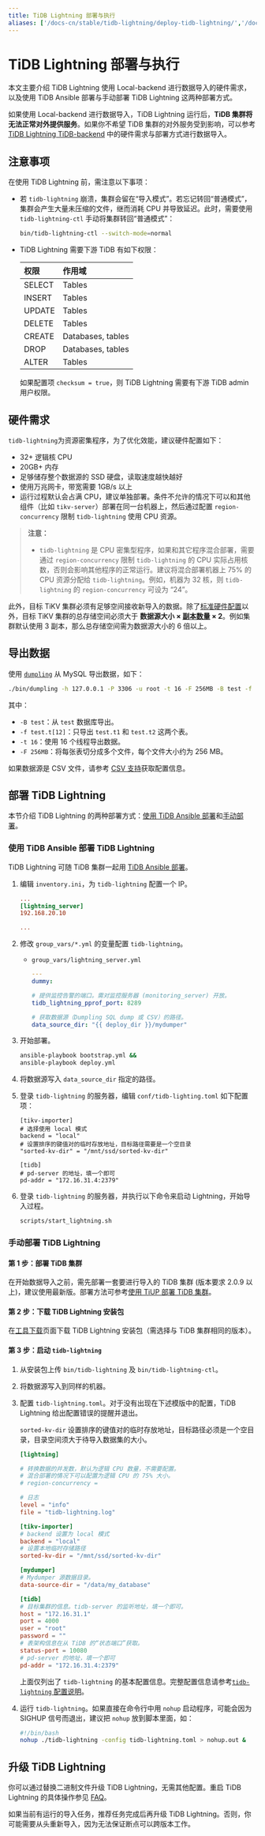 ```yaml
---
title: TiDB Lightning 部署与执行
aliases: ['/docs-cn/stable/tidb-lightning/deploy-tidb-lightning/','/docs-cn/v4.0/tidb-lightning/deploy-tidb-lightning/','/docs-cn/stable/reference/tools/tidb-lightning/deployment/']
---
```


# TiDB Lightning 部署与执行

本文主要介绍 TiDB Lightning 使用 Local-backend 进行数据导入的硬件需求，以及使用 TiDB Ansible 部署与手动部署 TiDB Lightning 这两种部署方式。

如果使用 Local-backend 进行数据导入，TiDB Lightning 运行后，**TiDB 集群将无法正常对外提供服务**。如果你不希望 TiDB 集群的对外服务受到影响，可以参考 [TiDB Lightning TiDB-backend](/tidb-lightning/tidb-lightning-backends.md#tidb-lightning-tidb-backend) 中的硬件需求与部署方式进行数据导入。

## 注意事项

在使用 TiDB Lightning 前，需注意以下事项：

- 若 `tidb-lightning` 崩溃，集群会留在“导入模式”。若忘记转回“普通模式”，集群会产生大量未压缩的文件，继而消耗 CPU 并导致延迟。此时，需要使用 `tidb-lightning-ctl` 手动将集群转回“普通模式”：

    
    ```sh
    bin/tidb-lightning-ctl --switch-mode=normal
    ```

- TiDB Lightning 需要下游 TiDB 有如下权限：

    | 权限 | 作用域 |
    |:----|:------|
    | SELECT | Tables |
    | INSERT | Tables |
    | UPDATE | Tables |
    | DELETE | Tables |
    | CREATE | Databases, tables |
    | DROP | Databases, tables |
    | ALTER | Tables |

  如果配置项 `checksum = true`，则 TiDB Lightning 需要有下游 TiDB admin 用户权限。

## 硬件需求

`tidb-lightning`为资源密集程序，为了优化效能，建议硬件配置如下：

- 32+ 逻辑核 CPU
- 20GB+ 内存
- 足够储存整个数据源的 SSD 硬盘，读取速度越快越好
- 使用万兆网卡，带宽需要 1GB/s 以上
- 运行过程默认会占满 CPU，建议单独部署。条件不允许的情况下可以和其他组件（比如 `tikv-server`）部署在同一台机器上，然后通过配置 `region-concurrency` 限制 `tidb-lightning` 使用 CPU 资源。

> **注意：**
>
> - `tidb-lightning` 是 CPU 密集型程序，如果和其它程序混合部署，需要通过 `region-concurrency` 限制 `tidb-lightning` 的 CPU 实际占用核数，否则会影响其他程序的正常运行。建议将混合部署机器上 75% 的 CPU 资源分配给 `tidb-lightning`。例如，机器为 32 核，则 `tidb-lightning` 的 `region-concurrency` 可设为 “24”。

此外，目标 TiKV 集群必须有足够空间接收新导入的数据。除了[标准硬件配置](/hardware-and-software-requirements.md)以外，目标 TiKV 集群的总存储空间必须大于 **数据源大小 × [副本数量](/faq/deploy-and-maintain-faq.md#每个-region-的-replica-数量可配置吗调整的方法是) × 2**。例如集群默认使用 3 副本，那么总存储空间需为数据源大小的 6 倍以上。

## 导出数据

使用 [`dumpling`](/dumpling-overview.md) 从 MySQL 导出数据，如下：


```sh
./bin/dumpling -h 127.0.0.1 -P 3306 -u root -t 16 -F 256MB -B test -f 'test.t[12]' -o /data/my_database/
```

其中：

- `-B test`：从 `test` 数据库导出。
- `-f test.t[12]`：只导出 `test.t1` 和 `test.t2` 这两个表。
- `-t 16`：使用 16 个线程导出数据。
- `-F 256MB`：将每张表切分成多个文件，每个文件大小约为 256 MB。

如果数据源是 CSV 文件，请参考 [CSV 支持](/tidb-lightning/migrate-from-csv-using-tidb-lightning.md)获取配置信息。

## 部署 TiDB Lightning

本节介绍 TiDB Lightning 的两种部署方式：[使用 TiDB Ansible 部署](#使用-tidb-ansible-部署-tidb-lightning)和[手动部署](#手动部署-tidb-lightning)。

### 使用 TiDB Ansible 部署 TiDB Lightning

TiDB Lightning 可随 TiDB 集群一起用 [TiDB Ansible 部署](/online-deployment-using-ansible.md)。

1. 编辑 `inventory.ini`，为 `tidb-lightning` 配置一个 IP。

    ```ini
    ...
    [lightning_server]
    192.168.20.10

    ...
    ```

2. 修改 `group_vars/*.yml` 的变量配置 `tidb-lightning`。

    - `group_vars/lightning_server.yml`

        ```yaml
        ---
        dummy:

        # 提供监控告警的端口。需对监控服务器 (monitoring_server) 开放。
        tidb_lightning_pprof_port: 8289

        # 获取数据源（Dumpling SQL dump 或 CSV）的路径。
        data_source_dir: "{{ deploy_dir }}/mydumper"
        ```

3. 开始部署。

    
    ```sh
    ansible-playbook bootstrap.yml &&
    ansible-playbook deploy.yml
    ```

4. 将数据源写入 `data_source_dir` 指定的路径。

5. 登录 `tidb-lightning` 的服务器，编辑 `conf/tidb-lighting.toml` 如下配置项：

    ```
    [tikv-importer]
    # 选择使用 local 模式
    backend = "local"
    # 设置排序的键值对的临时存放地址，目标路径需要是一个空目录
    "sorted-kv-dir" = "/mnt/ssd/sorted-kv-dir"
    
    [tidb]
    # pd-server 的地址，填一个即可
    pd-addr = "172.16.31.4:2379"
    ```

6. 登录 `tidb-lightning` 的服务器，并执行以下命令来启动 Lightning，开始导入过程。

    
    ```sh
    scripts/start_lightning.sh
    ```

### 手动部署 TiDB Lightning

#### 第 1 步：部署 TiDB 集群

在开始数据导入之前，需先部署一套要进行导入的 TiDB 集群 (版本要求 2.0.9 以上)，建议使用最新版。部署方法可参考[使用 TiUP 部署 TiDB 集群](/production-deployment-using-tiup.md)。

#### 第 2 步：下载 TiDB Lightning 安装包

在[工具下载](/download-ecosystem-tools.md#tidb-lightning)页面下载 TiDB Lightning 安装包（需选择与 TiDB 集群相同的版本）。

#### 第 3 步：启动 `tidb-lightning`

1. 从安装包上传 `bin/tidb-lightning` 及 `bin/tidb-lightning-ctl`。

2. 将数据源写入到同样的机器。

3. 配置 `tidb-lightning.toml`。对于没有出现在下述模版中的配置，TiDB Lightning 给出配置错误的提醒并退出。

    `sorted-kv-dir` 设置排序的键值对的临时存放地址，目标路径必须是一个空目录，目录空间须大于待导入数据集的大小。

    ```toml
    [lightning]

    # 转换数据的并发数，默认为逻辑 CPU 数量，不需要配置。
    # 混合部署的情况下可以配置为逻辑 CPU 的 75% 大小。
    # region-concurrency =

    # 日志
    level = "info"
    file = "tidb-lightning.log"

    [tikv-importer]
    # backend 设置为 local 模式
    backend = "local"
    # 设置本地临时存储路径
    sorted-kv-dir = "/mnt/ssd/sorted-kv-dir"

    [mydumper]
    # Mydumper 源数据目录。
    data-source-dir = "/data/my_database"

    [tidb]
    # 目标集群的信息。tidb-server 的监听地址，填一个即可。
    host = "172.16.31.1"
    port = 4000
    user = "root"
    password = ""
    # 表架构信息在从 TiDB 的“状态端口”获取。
    status-port = 10080
    # pd-server 的地址，填一个即可
    pd-addr = "172.16.31.4:2379"
    ```

    上面仅列出了 `tidb-lightning` 的基本配置信息。完整配置信息请参考[`tidb-lightning` 配置说明](/tidb-lightning/tidb-lightning-configuration.md#tidb-lightning-全局配置)。

4. 运行 `tidb-lightning`。如果直接在命令行中用 `nohup` 启动程序，可能会因为 SIGHUP 信号而退出，建议把 `nohup` 放到脚本里面，如：

    
    ```sh
    #!/bin/bash
    nohup ./tidb-lightning -config tidb-lightning.toml > nohup.out &
    ```

## 升级 TiDB Lightning

你可以通过替换二进制文件升级 TiDB Lightning，无需其他配置。重启 TiDB Lightning 的具体操作参见 [FAQ](/tidb-lightning/tidb-lightning-faq.md#如何正确重启-tidb-lightning)。

如果当前有运行的导入任务，推荐任务完成后再升级 TiDB Lightning。否则，你可能需要从头重新导入，因为无法保证断点可以跨版本工作。
